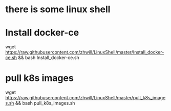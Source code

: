 # there is some linux shell





# Install docker-ce

wget https://raw.githubusercontent.com/zhwill/LinuxShell/master/Install_docker-ce.sh && bash Install_docker-ce.sh

# pull k8s images
wget https://raw.githubusercontent.com/zhwill/LinuxShell/master/pull_k8s_images.sh && bash pull_k8s_images.sh
